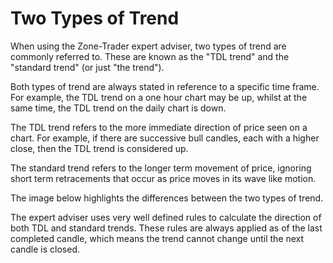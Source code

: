 # Two Types of Trend
When using the Zone-Trader expert adviser, two types of trend are commonly referred to. These are known as the "TDL trend" and the "standard trend" (or just "the trend"). 

Both types of trend are always stated in reference to a specific time frame. For example, the TDL trend on a one hour chart may be up, whilst at the same time, the TDL trend on the daily chart is down.

The TDL trend refers to the more immediate direction of price seen on a chart. For example, if there are successive bull candles, each with a higher close, then the TDL trend is considered up. 

The standard trend refers to the longer term movement of price, ignoring short term retracements that occur as price moves  in its wave like motion.

The image below highlights the differences between the two types of trend.

<insert image here>

The expert adviser uses very well defined rules to calculate the direction of both TDL and standard trends. These rules are always applied as of the last completed candle, which means the trend cannot change until the next candle is closed.





